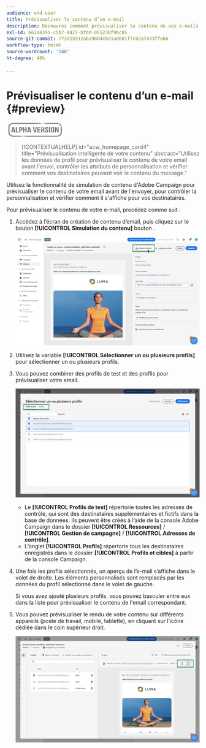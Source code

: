 ```yaml
---
audience: end-user
title: Prévisualiser le contenu d’un e-mail
description: Découvrez comment prévisualiser le contenu de vos e-mails avec l’interface utilisateur web de Campaign.
exl-id: 663a8395-c5b7-4427-bfdd-055230f9bc05
source-git-commit: 773d15912aba9804cbd1ad681f7c02a7433ffa66
workflow-type: tm+mt
source-wordcount: '248'
ht-degree: 48%

---
```


# Prévisualiser le contenu d’un e-mail {#preview}

![](../assets/do-not-localize/badge.png)

>[!CONTEXTUALHELP]
>id="acw_homepage_card4"
>title="Prévisualisation intelligente de votre contenu"
>abstract="Utilisez les données de profil pour prévisualiser le contenu de votre email avant l&#39;envoi, contrôler les attributs de personnalisation et vérifier comment vos destinataires peuvent voir le contenu du message."

Utilisez la fonctionnalité de simulation de contenu d&#39;Adobe Campaign pour prévisualiser le contenu de votre email avant de l&#39;envoyer, pour contrôler la personnalisation et vérifier comment il s&#39;affiche pour vos destinataires.

Pour prévisualiser le contenu de votre e-mail, procédez comme suit :

1. Accédez à l’écran de création de contenu d’email, puis cliquez sur le bouton **[!UICONTROL Simulation du contenu]** bouton .

   ![](assets/simulate.png)

1. Utilisez la variable **[!UICONTROL Sélectionner un ou plusieurs profils]** pour sélectionner un ou plusieurs profils.
1. Vous pouvez combiner des profils de test et des profils pour prévisualiser votre email.

   ![](assets/preview-profile.png)

   * Le **[!UICONTROL Profils de test]** répertorie toutes les adresses de contrôle, qui sont des destinataires supplémentaires et fictifs dans la base de données. Ils peuvent être créés à l’aide de la console Adobe Campaign dans le dossier **[!UICONTROL Ressources]** / **[!UICONTROL Gestion de campagne]** / **[!UICONTROL Adresses de contrôle]**.
   * L’onglet **[!UICONTROL Profils]** répertorie tous les destinataires enregistrés dans le dossier **[!UICONTROL Profils et cibles]** à partir de la console Campaign.

1. Une fois les profils sélectionnés, un aperçu de l’e-mail s’affiche dans le volet de droite. Les éléments personnalisés sont remplacés par les données du profil sélectionné dans le volet de gauche.

   Si vous avez ajouté plusieurs profils, vous pouvez basculer entre eux dans la liste pour prévisualiser le contenu de l&#39;email correspondant.

1. Vous pouvez prévisualiser le rendu de votre contenu sur différents appareils (poste de travail, mobile, tablette), en cliquant sur l’icône dédiée dans le coin supérieur droit.

   ![](assets/preview.png)


